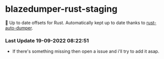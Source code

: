 # blazedumper-rust-staging

🚀 Up to date offsets for Rust. Automatically kept up to date thanks to [rust-auto-dumper](https://github.com/Akandesh/rust-auto-dumper).


### Last Update 19-09-2022 08:22:51
- If there's something missing then open a issue and i'll try to add it asap.